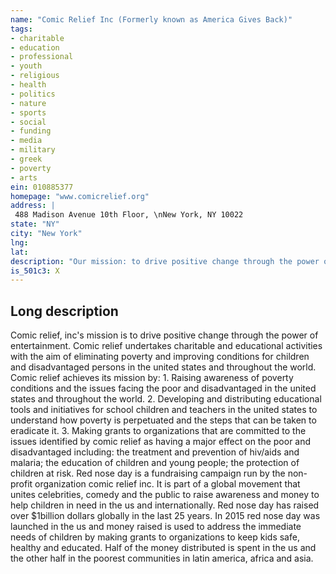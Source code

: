 ```yaml
---
name: "Comic Relief Inc (Formerly known as America Gives Back)"
tags:
- charitable
- education
- professional
- youth
- religious
- health
- politics
- nature
- sports
- social
- funding
- media
- military
- greek
- poverty
- arts
ein: 010885377
homepage: "www.comicrelief.org"
address: |
 488 Madison Avenue 10th Floor, \nNew York, NY 10022
state: "NY"
city: "New York"
lng: 
lat: 
description: "Our mission: to drive positive change through the power of entertainment. Our vision: a just world free from poverty. "
is_501c3: X
---
```


## Long description

Comic relief, inc's mission is to drive positive change through the power of entertainment. Comic relief undertakes charitable and educational activities with the aim of eliminating poverty and improving conditions for children and disadvantaged persons in the united states and throughout the world. Comic relief achieves its mission by: 1. Raising awareness of poverty conditions and the issues facing the poor and disadvantaged in the united states and throughout the world. 2. Developing and distributing educational tools and initiatives for school children and teachers in the united states to understand how poverty is perpetuated and the steps that can be taken to eradicate it. 3. Making grants to organizations that are committed to the issues identified by comic relief as having a major effect on the poor and disadvantaged including: the treatment and prevention of hiv/aids and malaria; the education of children and young people; the protection of children at risk. Red nose day is a fundraising campaign run by the non-profit organization comic relief inc. It is part of a global movement that unites celebrities, comedy and the public to raise awareness and money to help children in need in the us and internationally. Red nose day has raised over $1billion dollars globally in the last 25 years. In 2015 red nose day was launched in the us and money raised is used to address the immediate needs of children by making grants to organizations to keep kids safe, healthy and educated. Half of the money distributed is spent in the us and the other half in the poorest communities in latin america, africa and asia. 
